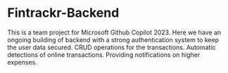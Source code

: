 # Fintrackr-Backend
This is a team project for Microsoft Github Copilot 2023. Here we have an ongoing building of backend with 
a strong authentication system to keep the user data secured. 
CRUD operations for the transactions.
Automatic detections of online transactions.
Providing notifications on higher expenses.
